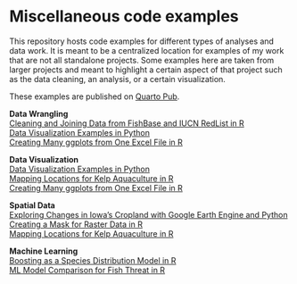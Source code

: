 # Miscellaneous code examples

This repository hosts code examples for different types of analyses and data work. It is meant to be a centralized location for examples of my work that are not all standalone projects. Some examples here are taken from larger projects and meant to highlight a certain aspect of that project such as the data cleaning, an analysis, or a certain visualization.

These examples are published on [Quarto Pub](https://elkewind.quarto.pub/).

**Data Wrangling**<br>
[Cleaning and Joining Data from FishBase and IUCN RedList in R](https://elkewind.quarto.pub/cleaning-and-joining-data-from-fishbase-and-iucn-redlist/)<br>
[Data Visualization Examples in Python](https://elkewind.quarto.pub/data-visualization-examples-in-python/)<br>
[Creating Many ggplots from One Excel File in R](https://elkewind.quarto.pub/creating-many-ggplots-from-one-excel-file-in-r/)<br>

**Data Visualization**<br>
[Data Visualization Examples in Python](https://elkewind.quarto.pub/data-visualization-examples-in-python/)<br>
[Mapping Locations for Kelp Aquaculture in R](https://elkewind.quarto.pub/mapping-locations-for-kelp-aquaculture-in-r/)<br>
[Creating Many ggplots from One Excel File in R](https://elkewind.quarto.pub/creating-many-ggplots-from-one-excel-file-in-r/)<br>

**Spatial Data**<br>
[Exploring Changes in Iowa’s Cropland with Google Earth Engine and Python](https://elkewind.quarto.pub/exploring-changes-in-iowas-cropland-with-google-earth-engine-and-python/)<br>
[Creating a Mask for Raster Data in R](https://elkewind.quarto.pub/creating-a-mask-for-raster-data-in-r/)<br>
[Mapping Locations for Kelp Aquaculture in R](https://elkewind.quarto.pub/mapping-locations-for-kelp-aquaculture-in-r/)<br>

**Machine Learning**<br>
[Boosting as a Species Distribution Model in R](https://elkewind.quarto.pub/boosting-as-a-species-distribution-model-in-r/)<br>
[ML Model Comparison for Fish Threat in R](https://elkewind.quarto.pub/ml-model-comparison-for-fish-threat-in-r/)<br>
